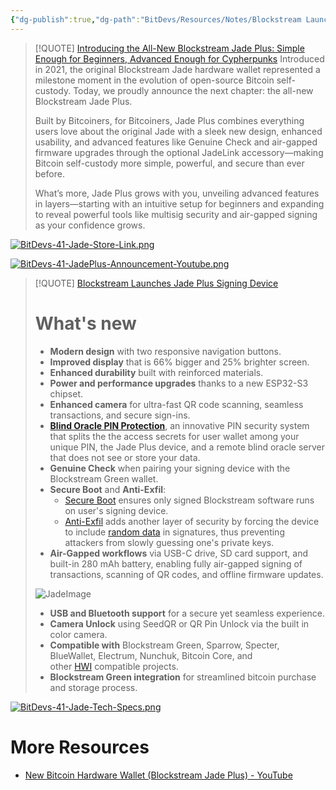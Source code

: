 ```yaml
---
{"dg-publish":true,"dg-path":"BitDevs/Resources/Notes/Blockstream Launches Jade Plus Hardware Wallet.md","permalink":"/bit-devs/resources/notes/blockstream-launches-jade-plus-hardware-wallet/","title":"Blockstream Launches Jade Plus Hardware Wallet","tags":["bitcoin","bitdevs","socratic-41"],"noteIcon":"3","created":"2025-01-14T20:34:23.319-10:00","updated":"2025-01-14T20:52:36.068-10:00"}
---
```




> [!QUOTE] [Introducing the All-New Blockstream Jade Plus: Simple Enough for Beginners, Advanced Enough for Cypherpunks](https://blog.blockstream.com/introducing-the-all-new-blockstream-jade-plus-simple-enough-for-beginners-advanced-enough-for-cypherpunks/)
> Introduced in 2021, the original Blockstream Jade hardware wallet represented a milestone moment in the evolution of open-source Bitcoin self-custody. Today, we proudly announce the next chapter: the all-new Blockstream Jade Plus.
> 
> Built by Bitcoiners, for Bitcoiners, Jade Plus combines everything users love about the original Jade with a sleek new design, enhanced usability, and advanced features like Genuine Check and air-gapped firmware upgrades through the optional JadeLink accessory—making Bitcoin self-custody more simple, powerful, and secure than ever before.
> 
> What’s more, Jade Plus grows with you, unveiling advanced features in layers—starting with an intuitive setup for beginners and expanding to reveal powerful tools like multisig security and air-gapped signing as your confidence grows.

[![BitDevs-41-Jade-Store-Link.png](/img/user/para/artifacts/BitDevs-41-Jade-Store-Link.png)](https://store.blockstream.com/products/jade-plus)

[![BitDevs-41-JadePlus-Announcement-Youtube.png](/img/user/para/artifacts/BitDevs-41-JadePlus-Announcement-Youtube.png)](https://youtu.be/jjwQ06LuPD4?feature=shared)

> [!QUOTE] [Blockstream Launches Jade Plus Signing Device](https://www.nobsbitcoin.com/blockstream-launches-jade-plus-signing-device/)
> # What's new
> - **Modern design** with two responsive navigation buttons.
> - **Improved display** that is 66% bigger and 25% brighter screen.
> - **Enhanced durability** built with reinforced materials.
> - **Power and performance upgrades** thanks to a new ESP32-S3 chipset.
> - **Enhanced camera** for ultra-fast QR code scanning, seamless transactions, and secure sign-ins. 
> - [**Blind Oracle PIN Protection**](https://help.blockstream.com/hc/en-us/articles/9639949755673-How-does-Blockstream-Jade-s-oracle-enforced-PIN-protection-work), an innovative PIN security system that splits the the access secrets for user wallet among your unique PIN, the Jade Plus device, and a remote blind oracle server that does not see or store your data.
> - **Genuine Check** when pairing your signing device with the Blockstream Green wallet.
> - **Secure Boot** and **Anti-Exfil**: 
> 	- [Secure Boot](https://docs.espressif.com/projects/esp-idf/en/v4.2/esp32/security/secure-boot-v2.html) ensures only signed Blockstream software runs on user's signing device.
> 	- [Anti-Exfil](https://blog.blockstream.com/anti-exfil-stopping-key-exfiltration/) adds another layer of security by forcing the device to include [random data](https://help.blockstream.com/hc/en-us/articles/9641573399961-What-is-Anti-Exfil-and-how-does-it-work) in signatures, thus preventing attackers from slowly guessing one's private keys.
> - **Air-Gapped workflows** via USB-C drive, SD card support, and built-in 280 mAh battery, enabling fully air-gapped signing of transactions, scanning of QR codes, and offline firmware updates.
> 
> ![JadeImage](https://www.nobsbitcoin.com/content/images/2025/01/JadeLinkLaptopSquare_b28ed1c5-8f2b-40f2-9d23-3ab8c22096d9.webp)
> - **USB and Bluetooth support** for a secure yet seamless experience.
> - **Camera Unlock** using SeedQR or QR Pin Unlock via the built in color camera.
> - **Compatible with** Blockstream Green, Sparrow, Specter, BlueWallet, Electrum, Nunchuk, Bitcoin Core, and other [HWI](https://github.com/bitcoin-core/HWI) compatible projects.
> - **Blockstream Green integration** for streamlined bitcoin purchase and storage process. 

[![BitDevs-41-Jade-Tech-Specs.png](/img/user/para/artifacts/BitDevs-41-Jade-Tech-Specs.png)](https://store.blockstream.com/products/jade-plus)

# More Resources
- [New Bitcoin Hardware Wallet (Blockstream Jade Plus) - YouTube](https://youtu.be/DwIQfZn6YQo?feature=shared)


